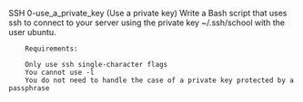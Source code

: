 SSH
0-use_a_private_key (Use a private key)
        Write a Bash script that uses ssh to connect to your server using the private key ~/.ssh/school with the user ubuntu.

        Requirements:
        
        Only use ssh single-character flags
        You cannot use -l
        You do not need to handle the case of a private key protected by a passphrase